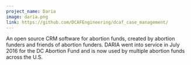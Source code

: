 ```yaml
---
project_name: Daria
image: daria.png
link: https://github.com/DCAFEngineering/dcaf_case_management/
---
```


An open source CRM software for abortion funds, created by abortion funders and friends of abortion funders. DARIA went into service in July 2016 for the DC Abortion Fund and is now used by multiple abortion funds across the U.S.
